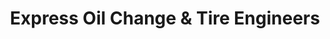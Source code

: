 ---
title: "Express Oil Change & Tire Engineers"
url: /tuscaloosa/express-oil-change-und-tire-engineers/
shop: Reifen
---